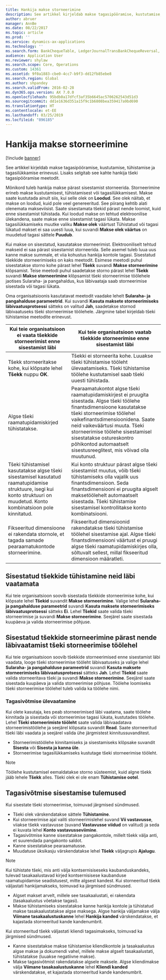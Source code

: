```yaml
---
title: Hankija makse storneerimine
description: See artikkel kirjeldab makse tagasipööramise, kustutamise, tühistamise ja tagasilükkamise erinevusi. Lisaks selgitab see kahte hankija tšeki tagasipööramise meetodit.
author: abruer
manager: AnnBe
ms.date: 08/22/2017
ms.topic: article
ms.prod: ''
ms.service: dynamics-ax-applications
ms.technology: ''
ms.search.form: BankChequeTable, LedgerJournalTransBankChequeReversal, LedgerJournalTransVendPaym
audience: Application User
ms.reviewer: shylaw
ms.search.scope: Core, Operations
ms.custom: 14361
ms.assetid: 9f0a1883-cbe0-4cc7-b9f3-dd12fb85ebe8
ms.search.region: Global
ms.author: shpandey
ms.search.validFrom: 2016-02-28
ms.dyn365.ops.version: AX 7.0.0
ms.openlocfilehash: 95bdb0a17dfcf3af35b6645ac5706262543d51d3
ms.sourcegitcommit: dd1e1636d351a15f9c1b6808bea359417a9bd690
ms.translationtype: HT
ms.contentlocale: et-EE
ms.lasthandoff: 03/25/2019
ms.locfileid: "896185"
---
```

# <a name="reverse-a-vendor-payment"></a>Hankija makse storneerimine

[!include [banner](../includes/banner.md)]

See artikkel kirjeldab makse tagasipööramise, kustutamise, tühistamise ja tagasilükkamise erinevusi. Lisaks selgitab see kahte hankija tšeki tagasipööramise meetodit. 

Mõnikord tuleb hankija makse pärast sisestamist storneerida. Storneerimine erineb makse kustutamisest, tühistamisest või tagasilükkamisest. Makse saate kustutada ainult siis, kui selle olek on **Loodud**. See olek näitab, et makse on loodud, kuid pole veel genereeritud. See piirang kehtib alati olenemata makseviisist. Saate sisestamata tšekid pärast nende loomist, kuid enne sisestamist tühistada. Kui loodud makse on tehtud elektroonilise ülekandena, saate makse enne sisestamist tagasi lükata. Makse tagasilükkamiseks muutke valiku **Makse olek** väärtust Tühistatud või tagasi lükatud makset ei saa uuesti luua, kui suvandi **Makse olek väärtus** on muudetud tagasi sättele **Puudub**. 

Kui makse on sisestatud, kasutatakse storneerimist. Elektrooniliselt tehtud makseid ei saa pärast sisestamist storneerida. Selle asemel tuleb luua uus kanne makse summale, et viia kohustus hankija kontole tagasi. Sisestatud tšekkide storneerimiseks on kaks meetodit. Esimese meetodi puhul sisestatakse storno kohe pärast lehel **Tšekk** suvandi **Makse storneerimine** klõpsamist. Teise meetodi puhul saadetakse storno pärast lehel **Tšekk** suvandi **Makse storneerimine** klõpsamist tšeki storneerimise töölehele jaotises Sularaha- ja pangahaldus, kus läbivaataja saab storneerimise sisestada või tagasi lükata. 

Oma organisatsioonis kasutatavat meetodit vaadake lehelt **Sularaha- ja pangahalduse parameetrid**. Kui suvandi **Kasuta maksete storneerimiseks läbivaatusprotsessi** sätteks on valitud **Jah**, saadetakse stornod läbivaatuseks tšeki storneerimise töölehele. Järgmine tabel kirjeldab tšeki tühistamise meetodite erinevust.

| Kui teie organisatsioon ei vaata tšekkide storneerimist enne sisestamist läbi                                                                                                                                  | Kui teie organisatsioon vaatab tšekkide storneerimise enne sisestamist läbi                                                                                                                                                                                                                                                                                                                                                                     |
|-----------------------------------------------------------------------------------------------------------------------------------------------------------------------------------------------------|---------------------------------------------------------------------------------------------------------------------------------------------------------------------------------------------------------------------------------------------------------------------------------------------------------------------------------------------------------------------------------------------------------------------------------|
| Tšekk storneeritakse kohe, kui klõpsate lehel **Tšekk** nuppu **OK**.                                                                                                                      | Tšekki ei storneerita kohe. Luuakse tšeki tühistamise tööleht ülevaatamiseks. Tšeki tühistamise töölehe kustutamisel saab tšeki uuesti tühistada.                                                                                                                                                                                                                                                                |
| Algse tšeki raamatupidamiskirjed tühistatakse.                                                                                                                                         | Pearaamatukontot algse tšeki raamatupidamiskirjest ei pruugita sisestada. Algse tšeki töölehe finantsdimensioone kasutatakse tšeki storneerimise töölehel vaikefinantsdimensioonidena. Saate neid vaikeväärtusi muuta. Tšeki storneerimise töölehe sisestamisel sisestatakse ostureskontro põhikontod automaatselt sisestusreeglitest, mis võivad olla muutunud. |
| Tšeki tühistamisel kasutatakse algse tšeki sisestamisel kasutatud raamatupidamise struktuure, isegi kui konto struktuuri on muudetud. Konto kombinatsioon pole kinnitatud. | Kui konto struktuur pärast algse tšeki sisestamist muutus, võib tšeki tühistamiseks olla vajalik uus finantsdimensioon. Seda finantsdimensiooni ei pruugita algselt maksetöölehelt automaatselt sisestada. Tšeki tühistamise sisestamisel kontrollitakse konto kombinatsiooni.                                                                                                        |
| Fikseeritud dimensioone ei rakendata stornole, et tagada samade pearaamatukontode storneerimine.                                                                                      | Fikseeritud dimensioonid rakendatakse tšeki tühistamise töölehel sisestamise ajal. Algse tšeki finantsdimensiooni väärtust ei pruugi algse tšeki raamatupidamiskirjes olla, sõltuvalt sellest, millal fikseeritud dimensioon määratleti.                                                                                                                                                                                                     |

## <a name="reverse-posted-checks-without-reviewing-them"></a>Sisestatud tšekkide tühistamine neid läbi vaatamata
Kui teie organisatsioon soovib sisestada tšekkide storneerimise kohe, kui klõpsate lehel **Tšekid** suvandit **Makse storneerimine**. Valige lehel **Sularaha- ja pangahalduse parameetrid** suvandi **Kasuta maksete storneerimiseks läbivaatusprotsessi** sätteks **Ei**. Lehel **Tšekid** saate valida tšeki storneerimise ja suvandi **Makse storneerimine**. Seejärel saate sisestada kuupäeva ja valida storneerimise põhjuse.

## <a name="reverse-posted-checks-after-they-are-reviewed-in-the-check-reversal-journal"></a>Sisestatud tšekkide storneerimine pärast nende läbivaatamist tšeki storneerimise töölehel
Kui teie organisatsioon soovib tšekkide storneerimised enne sisestamist läbi vaadata, looge tšeki storneerimise tööleht läbivaatuseks ja valige lehel **Sularaha- ja pangahalduse parameetrid** suvandi **Kasuta maksete storneerimiseks läbivaatusprotsessi** sätteks **Jah**. Lehel **Tšekid** saate valida storneeritava tšeki ja suvandi **Makse storneerimine**. Seejärel saate sisestada kuupäeva ja valida storneerimise põhjuse. Töölehe loomiseks tšeki storneerimise töölehel tuleb valida ka töölehe nimi.

### <a name="review-a-reversal"></a>Tagasivõtmise ülevaatamine

Kui olete kasutaja, kes peab storneerimised läbi vaatama, saate töölehe kinnitada ja sisestada või storneerimise tagasi lükata, kustutades töölehe. Lehel **Tšeki storneerimiste tööleht** saate valida läbivaadatava storneerimistöölehe ja seejärel klõpsata suvandit **Read**. Saate storneeritud tšeki läbi vaadata ja seejärel valida ühe järgmistest kinnitussuvanditest.

-   Storneerimistöölehe kinnitamiseks ja sisestamiseks klõpsake suvandit **Sisesta** või **Sisesta ja kanna üle**.
-   Storneerimise tagasilükkamiseks kustutage tšeki storneerimise tööleht.

> [!NOTE]
> Töölehe kustutamisel eemaldatakse storno süsteemist, kuid algne tšekk jääb lehele **Tšekk** alles. Tšeki olek ei ole enam **Tühistamise ootel**.

## <a name="results-of-posting-a-reversal"></a>Tagasivõtmise sisestamise tulemused
Kui sisestate tšeki storneerimise, toimuvad järgmised sündmused.

-   Tšeki olek värskendatakse sättele **Tühistamine**.
-   Kui storneerimise ajal valiti storneerimislehel suvand **Vii vastavusse**, viiakse tšekk vastavusse (suvand **Vastavusse viidud** on valitud) ja seda ei kuvata lehel **Konto vastavusseviimine**.
-   Tagasivõtmise kanne sisestatakse pangakontole, millelt tšekk välja anti, et suurendada pangakonto saldot.
-   Kanne sisestatakse pearaamatusse.
-   Muudatuse üksikasju värskendatakse lehel **Tšekk** väljagrupis **Ajalugu**.

> [!NOTE] 
> Kui tühistate tšeki, mis anti välja kontsernisiseseks kaubanduskandeks, tulevad tasakaalustavad kirjed kontsernisisese kaubanduse raamatupidamise seadistusest, mitte algsest kandest. Kui storneeritud tšekk väljastati hankijamakseks, toimuvad ka järgmised sündmused.

-   Algset makset arvelt, millele see tasakaalustati, ei rakendata (tasakaalustus võetakse tagasi).
-   Makse tühistamiseks sisestatakse kanne hankija kontole ja tühistatud makse tasakaalustatakse algse maksega. Algse hankija väljamakse välja **Viimane tasakaalustuskanne** lehel **Hankija kanded** värskendatakse, et kajastada storneeritud kande kandenumbrit.

Kui storneeritud tšekk väljastati kliendi tagasimakseks, toimuvad ka järgmised sündmused.

-   Kanne sisestatakse makse tühistamise kliendikontole ja tasakaalustus algse makse ja dokumendi vahel, millele makse algselt tasakaalustati, tühistatakse (luuakse negatiivne makse).
-   Makse tagasivõtmist rakendatakse algsele maksele. Algse kliendimakse välja **Viimane tasakaalustuskanne** lehel **Kliendi kanded** värskendatakse, et kajastada storneeritud kande kandenumbrit.




